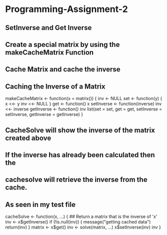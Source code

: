 # Programming-Assignment-2
## SetInverse and Get Inverse
## Create a special matrix by using the makeCacheMatrix Function
## Cache Matrix and cache the inverse
## Caching the Inverse of a Matrix

makeCacheMatrix <- function(x = matrix()) {
        inv <- NULL
        set <- function(y) {
                x <<- y
                inv <<- NULL
        }
        get <- function() x
        setInverse <- function(inverse) inv <<- inverse
        getInverse <- function() inv
        list(set = set,
             get = get,
             setInverse = setInverse,
             getInverse = getInverse)
}



## CacheSolve will show the inverse of the matrix created above
## If the inverse has already been calculated then the
## cachesolve will retrieve the inverse from the cache.
## As seen in my test file

cacheSolve <- function(x, ...) {
        ## Return a matrix that is the inverse of 'x'
        inv <- x$getInverse()
        if (!is.null(inv)) {
                message("getting cached data")
                return(inv)
        }
        matrix <- x$get()
        inv <- solve(matrix, ...)
        x$setInverse(inv)
        inv
}
